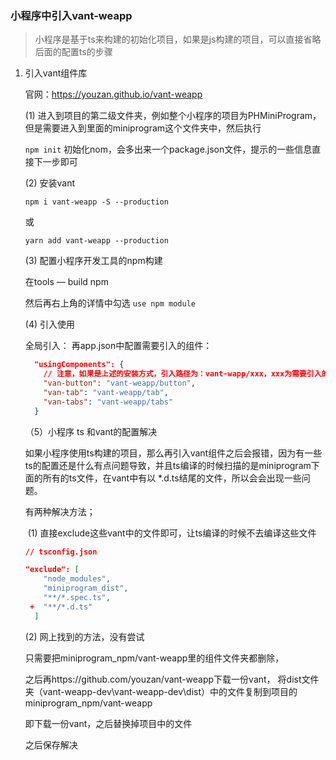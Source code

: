 ### 小程序中引入vant-weapp

> 小程序是基于ts来构建的初始化项目，如果是js构建的项目，可以直接省略后面的配置ts的步骤

1. 引入vant组件库

   官网：https://youzan.github.io/vant-weapp

   (1) 进入到项目的第二级文件夹，例如整个小程序的项目为PHMiniProgram，但是需要进入到里面的miniprogram这个文件夹中，然后执行

   `npm init` 初始化nom，会多出来一个package.json文件，提示的一些信息直接下一步即可

   (2) 安装vant

   `npm i vant-weapp -S --production`

   或

   `yarn add vant-weapp --production`

   (3) 配置小程序开发工具的npm构建

   在tools — build npm

   然后再右上角的详情中勾选  `use npm module`

   (4) 引入使用

   全局引入： 再app.json中配置需要引入的组件：

   ```json
     "usingComponents": {
       // 注意，如果是上述的安装方式，引入路径为：vant-wapp/xxx，xxx为需要引入的组件
       "van-button": "vant-weapp/button", 
       "van-tab": "vant-weapp/tab",
       "van-tabs": "vant-weapp/tabs"
     }
   ```

   

   （5）小程序 ts 和vant的配置解决

   ​    如果小程序使用ts构建的项目，那么再引入vant组件之后会报错，因为有一些ts的配置还是什么有点问题导致，并且ts编译的时候扫描的是miniprogram下面的所有的ts文件，在vant中有以 *.d.ts结尾的文件，所以会会出现一些问题。

    有两种解决方法；

   ​	(1) 直接exclude这些vant中的文件即可，让ts编译的时候不去编译这些文件

   ```json
   // tsconfig.json
   
   "exclude": [
       "node_modules",
       "miniprogram_dist",
       "**/*.spec.ts",
    +  "**/*.d.ts"
     ]
   
   ```

    

      (2) 网上找到的方法，没有尝试

   只需要把miniprogram_npm/vant-weapp里的组件文件夹都删除，

   之后再https://github.com/youzan/vant-weapp下载一份vant， 将dist文件夹（vant-weapp-dev\vant-weapp-dev\dist）中的文件复制到项目的miniprogram_npm/vant-weapp

   即下载一份vant，之后替换掉项目中的文件

   之后保存解决

